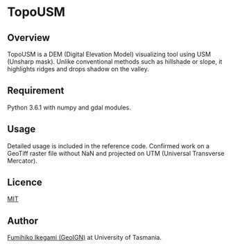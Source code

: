 TopoUSM
====

## Overview
TopoUSM is a DEM (Digital Elevation Model) visualizing tool using USM (Unsharp mask).
Unlike conventional methods such as hillshade or slope, it highlights ridges and drops shadow on the valley.

## Requirement
Python 3.6.1 with numpy and gdal modules.

## Usage
Detailed usage is included in the reference code.
Confirmed work on a GeoTiff raster file without NaN and projected on UTM (Universal Transverse Mercator).

## Licence
[MIT](https://github.com/tcnksm/tool/blob/master/LICENCE)

## Author
[Fumihiko Ikegami (GeoIGN)](https://sites.google.com/view/fikegami/) at University of Tasmania.



